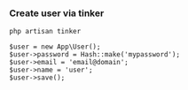 ### Create user via tinker

```
php artisan tinker
```

```
$user = new App\User();
$user->password = Hash::make('mypassword');
$user->email = 'email@domain';
$user->name = 'user';
$user->save();
```
